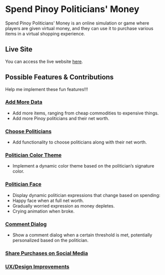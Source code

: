 # Spend Pinoy Politicians' Money

Spend Pinoy Politicians' Money is an online simulation or game where players are given virtual money, and they can use it to purchase various items in a virtual shopping experience.

## Live Site

You can access the live website [here](https://spend-pinoy-politicians-money.vercel.app/).

## Possible Features & Contributions

Help me implement these fun features!!!

### [Add More Data](https://github.com/jnale-hub/spend-pinoy-politicians-money/issues/1)
-	Add more items, ranging from cheap commodities to expensive things.
-	Add more Pinoy politicians and their net worth.

### [Choose Politicians](https://github.com/jnale-hub/spend-pinoy-politicians-money/issues/2)
-	Add functionality to choose politicians along with their net worth.

### [Politician Color Theme](https://github.com/jnale-hub/spend-pinoy-politicians-money/issues/3)
-	Implement a dynamic color theme based on the politician’s signature color.

### [Politician Face](https://github.com/jnale-hub/spend-pinoy-politicians-money/issues/4)
-	Display dynamic politician expressions that change based on spending:
  -	Happy face when at full net worth.
  -	Gradually worried expression as money depletes.
  -	Crying animation when broke.

### [Comment Dialog](https://github.com/jnale-hub/spend-pinoy-politicians-money/issues/5)
-	Show a comment dialog when a certain threshold is met, potentially personalized based on the politician.

### [Share Purchases on Social Media](https://github.com/jnale-hub/spend-pinoy-politicians-money/issues/6)

### [UX/Design Improvements](https://github.com/jnale-hub/spend-pinoy-politicians-money/issues/7)
